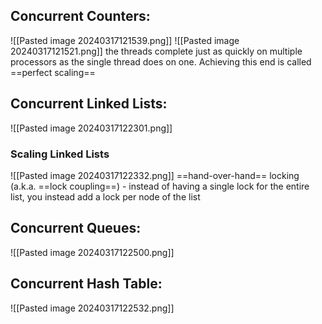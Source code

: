 ## Concurrent Counters:
![[Pasted image 20240317121539.png]]
![[Pasted image 20240317121521.png]]
the threads complete just as quickly on multiple processors as the single thread does on one. Achieving this end is called ==perfect scaling==

## Concurrent Linked Lists:
![[Pasted image 20240317122301.png]]

### Scaling Linked Lists
![[Pasted image 20240317122332.png]]
==hand-over-hand== locking (a.k.a. ==lock coupling==) - instead of having a single lock for the entire list, you instead add a lock per node of the list

## Concurrent Queues:
![[Pasted image 20240317122500.png]]

## Concurrent Hash Table:
![[Pasted image 20240317122532.png]]